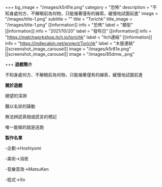 +++
bg_image = "/images/k5r81e.png"
category = "恐怖"
description = "不知身處何方、不解眼前為何物，只能循著僅有的線索，緩慢地試圖前進"
image = "/images/title-1.png"
subtitle = ""
title = "Torichk"
title_image = "/images/title-1.png"
[[information]]
info = "恐怖"
label = "類型"
[[information]]
info = "2021/10/20"
label = "發布日"
[[information]]
info = "https://matchworkshop.itch.io/torichk"
label = "itch連結"
[[information]]
info = "https://indiecabin.net/project/Torichk"
label = "木屋連結"
[[screenshot_image_carousel]]
image = "/images/k5r81e.png"
[[screenshot_image_carousel]]
image = "/images/85dmw_.png"

+++
**遊戲簡介**

不知身處何方、不解眼前為何物，只能循著僅有的線索，緩慢地試圖前進

**關於遊戲**

絕望的深淵

難以名狀的躁動

無法辨認真相或謊言的標記

唯一能做的就是逃跑

**製作名單**

\-企劃→Hoshiyomi

\-美術→消夜

\-音樂音效→MatsuKen

\-程式→Xo